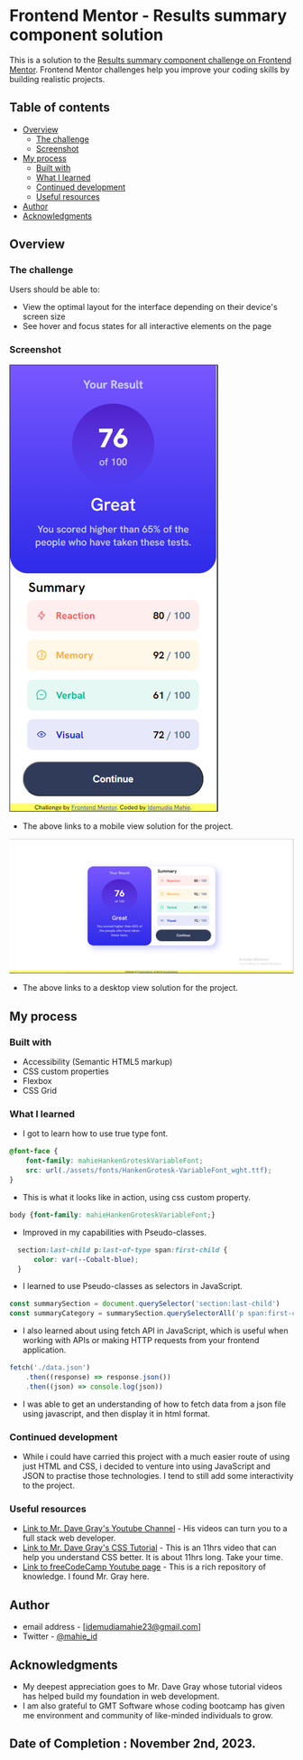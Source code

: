 # Frontend Mentor - Results summary component solution

This is a solution to the [Results summary component challenge on Frontend Mentor](https://www.frontendmentor.io/challenges/results-summary-component-CE_K6s0maV). Frontend Mentor challenges help you improve your coding skills by building realistic projects. 

## Table of contents

- [Overview](#overview)
  - [The challenge](#the-challenge)
  - [Screenshot](#screenshot)
- [My process](#my-process)
  - [Built with](#built-with)
  - [What I learned](#what-i-learned)
  - [Continued development](#continued-development)
  - [Useful resources](#useful-resources)
- [Author](#author)
- [Acknowledgments](#acknowledgments)


## Overview

### The challenge

Users should be able to:

- View the optimal layout for the interface depending on their device's screen size
- See hover and focus states for all interactive elements on the page

### Screenshot

![](./screenshots/mobile-view-result.PNG)
- The above links to a mobile view solution for the project.

![](./screenshots/desktop-view-result.PNG)
- The above links to a desktop view solution for the project.


## My process

### Built with

- Accessibility (Semantic HTML5 markup)
- CSS custom properties
- Flexbox
- CSS Grid

### What I learned

- I got to learn how to use true type font.
```css
@font-face {
    font-family: mahieHankenGroteskVariableFont;
    src: url(./assets/fonts/HankenGrotesk-VariableFont_wght.ttf);
}
```
- This is what it looks like in action, using css custom property.
```css
body {font-family: mahieHankenGroteskVariableFont;}
```

- Improved in my capabilities with Pseudo-classes.
```css
  section:last-child p:last-of-type span:first-child {
      color: var(--Cobalt-blue);
  }
```

- I learned to use Pseudo-classes as selectors in JavaScript.

```js
const summarySection = document.querySelector('section:last-child')
const summaryCategory = summarySection.querySelectorAll('p span:first-child')
```

- I also learned about using fetch API in JavaScript, which is useful when working with APIs or making HTTP requests from your frontend application.

```js
fetch('./data.json')
    .then((response) => response.json())
    .then((json) => console.log(json))
```
- I was able to get an understanding of how to fetch data from a json file using javascript, and then display it in html format.


### Continued development

- While i could have carried this project with a much easier route of using just HTML and CSS, i decided to venture into using JavaScript and JSON to practise those technologies. I tend to still add some interactivity to the project.

### Useful resources

- [Link to Mr. Dave Gray's Youtube Channel](https://www.youtube.com/@DaveGrayTeachesCode) - His videos can turn you to a full stack web developer.
- [Link to Mr. Dave Gray's CSS Tutorial](https://www.youtube.com/watch?v=n4R2E7O-Ngo) - This is an 11hrs video that can help you understand CSS better. It is about 11hrs long. Take your time.
- [Link to freeCodeCamp Youtube page](https://www.youtube.com/@freecodecamp) - This is a rich repository of knowledge. I found Mr. Gray here.

## Author

- email address - [idemudiamahie23@gmail.com]
- Twitter - [@mahie_id](https://twitter.com/mahie_id)

## Acknowledgments

- My deepest appreciation goes to Mr. Dave Gray whose tutorial videos has helped build my foundation in web development.
- I am also grateful to GMT Software whose coding bootcamp has given me environment and community of like-minded individuals to grow.



## Date of Completion : November 2nd, 2023.